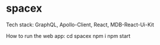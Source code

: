 # spacex
Tech stack: 
GraphQL, Apollo-Client, React, MDB-React-Ui-Kit

How to run the web app:
cd spacex
npm i
npm start